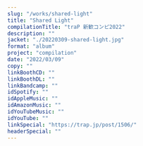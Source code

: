 ```yaml
---
slug: "/works/shared-light"
title: "Shared Light"
compilationTitle: "traP 新歓コンピ2022"
description: ""
jacket: "./20220309-shared-light.jpg"
format: "album"
project: "compilation"
date: "2022/03/09"
copy: ""
linkBoothCD: ""
linkBoothDL: ""
linkBandcamp: ""
idSpotify: ""
idAppleMusic: ""
idAmazonMusic: ""
idYouTubeMusic: ""
idYouTube: ""
linkSpecial: "https://trap.jp/post/1506/"
headerSpecial: ""
---
```

